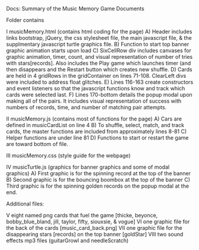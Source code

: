 
Docs: Summary of the Music Memory Game Documents

Folder contains

I  musicMemory.html (contains html coding for the page)
     A) Header includes links bootstrap, jQuery, the css stylesheet file, the main javascript file, & the supplmentary javascript turtle graphics file. 
     B) Function to start top banner graphic animation starts upon load
     C) SixCellRow div includes canvases for graphic animation, timer, count, and visual representation of number of tries with stars[records]. Also includes the Play game which launches timer (and then disappears and the Restart button which creates new shuffle.
     D)  Cards are held in 4 gridRows in the gridContainer on lines 71-108. ClearLeft divs were included to address float glitches.
     E) Lines 116-163 create constructors and event listeners so that the javascript functions know and track which cards were selected last.
     F) Lines 170-bottom details the popup modal upon making all of the pairs.  It includes visual representation of success with numbers of records, time, and number of matching pair attempts.

II  musicMemory.js (contains most of functions for the page)
     A) Cars are defined in musicCardList on line 4
     B) To shuffle, select, match, and track cards, the master functions are included from approximately lines 8-81
     C) Helper functions are under line 81
     D) Functions to start or restart the game are toward bottom of file.

III musicMemory.css (style guide for the webpage)

IV musicTurtle.js (graphics for banner graphics and some of modal graphics)
     A) First graphic is for the spinning record at the top of the banner
     B) Second graphic is for the bouncing boombox at the top of the banner
     C) Third graphic is for the spinning golden records on the popup modal at the end.

Additional files:

V    eight named png cards that fuel the game   [thicke, beyonce, bobby_blue_bland, jill, taylor, fifty, siouxsie, & vogue]
VI   one graphic file for the back of the cards [music_card_back.png]
VII  one graphic file for the disappearing stars [records] on the top banner [goldStar]
VIII two sound effects mp3 files (guitarGrowl and needleScratch)




